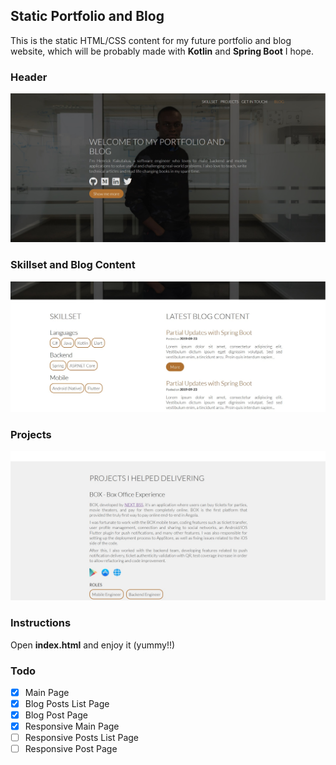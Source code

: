## Static Portfolio and Blog

This is the static HTML/CSS content for my future portfolio and blog website, which will be probably made with **Kotlin** and **Spring Boot** I hope.

### Header

![](screenshots/screenshot-1.jpg)

### Skillset and Blog Content

![](screenshots/screenshot-2.jpg)

### Projects

![](screenshots/screenshot-3.jpg)

### Instructions

Open **index.html** and enjoy it (yummy!!)

### Todo

- [x] Main Page
- [x] Blog Posts List Page
- [x] Blog Post Page 
- [x] Responsive Main Page
- [ ] Responsive Posts List Page
- [ ] Responsive Post Page
